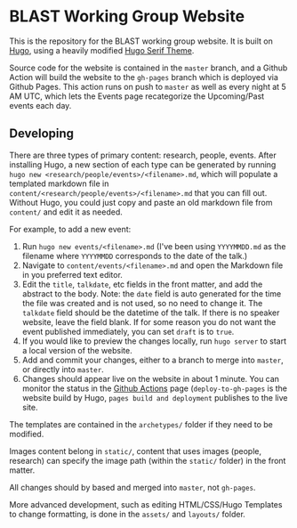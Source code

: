 # BLAST Working Group Website

This is the repository for the BLAST working group website. It is built on [Hugo](https://gohugo.io/), using a heavily modified [Hugo Serif Theme](https://github.com/zerostaticthemes/hugo-serif-theme).

Source code for the website is contained in the `master` branch, and a Github Action will build the website to the `gh-pages` branch which is deployed via Github Pages. 
This action runs on push to `master` as well as every night at 5 AM UTC, which lets the Events page recategorize the Upcoming/Past events each day.

## Developing
There are three types of primary content: research, people, events. After installing Hugo, a new section of each type can be generated by running `hugo new <research/people/events>/<filename>.md`, which will populate a templated markdown file in `content/<research/people/events>/<filename>.md` that you can fill out. Without Hugo, you could just copy and paste an old markdown file from `content/` and edit it as needed. 

For example, to add a new event:
1. Run `hugo new events/<filename>.md` (I've been using `YYYYMMDD.md` as the filename where `YYYYMMDD` corresponds to the date of the talk.)
2. Navigate to `content/events/<filename>.md` and open the Markdown file in you preferred text editor.
3. Edit the `title`, `talkdate`, etc fields in the front matter, and add the abstract to the body. Note: the `date` field is auto generated for the time the file was created and is not used, so no need to change it. The `talkdate` field should be the datetime of the talk. If there is no speaker website, leave the field blank. If for some reason you do not want the event published immediately, you can set `draft` is to `true`.
4. If you would like to preview the changes locally, run `hugo server` to start a local version of the website.
5. Add and commit your changes, either to a branch to merge into `master`, or directly into `master`. 
6. Changes should appear live on the website in about 1 minute. You can monitor the status in the [Github Actions](https://github.com/jhublast/jhublast.github.io/actions) page (`deploy-to-gh-pages` is the website build by Hugo, `pages build and deployment` publishes to the live site.



The templates are contained in the `archetypes/` folder if they need to be modified.

Images content belong in `static/`, content that uses images (people, research) can specify the image path (within the `static/`  folder) in the front matter.

All changes should by based and merged into `master`, not `gh-pages`. 

More advanced development, such as editing HTML/CSS/Hugo Templates to change formatting, is done in the `assets/` and `layouts/` folder.
